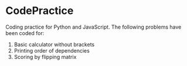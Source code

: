 # CodePractice
Coding practice for Python and JavaScript. The following problems have been coded for:
1. Basic calculator without brackets
2. Printing order of dependencies 
3. Scoring by flipping matrix
